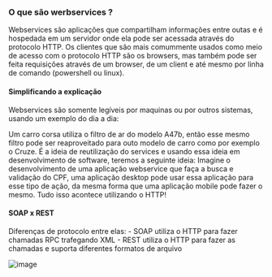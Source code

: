 <h3>O que são werbservices ?</h3>

Webservices são aplicações que compartilham informações entre outas e é hospedada em um servidor onde ela pode ser acessada através do protocolo HTTP. Os clientes que são mais comummente usados como meio de acesso com o protocolo HTTP são os browsers, mas também pode ser feita requisições através de um browser, de um client e até mesmo por linha de comando (powershell ou linux). 

<h4>Simplificando a explicação</h4>

Webservices são somente legíveis por maquinas ou por outros sistemas, usando um exemplo do dia a dia:

Um carro corsa utiliza o filtro de ar do modelo A47b, então esse mesmo filtro pode ser reaproveitado para outo modelo de carro como por exemplo o Cruze. É a ideia de reutilização do services  e usando essa ideia em desenvolvimento de software, teremos a seguinte ideia:
Imagine o desenvolvimento de uma aplicação webservice que faça a busca e validação do CPF, uma aplicação desktop pode usar essa aplicação para esse tipo de ação, da mesma forma que uma aplicação mobile pode fazer o mesmo. Tudo isso acontece utilizando o HTTP!


<h4>SOAP x REST</h4>
Diferenças de protocolo entre elas:
 - SOAP utiliza o HTTP para fazer chamadas RPC trafegando XML
 - REST utiliza o HTTP para fazer as chamadas e suporta diferentes formatos de arquivo

![image](https://github.com/thiagorazzini/Microservices_dotNet/assets/30513646/9233702d-50a6-4140-ad47-545dcb765e2a)



